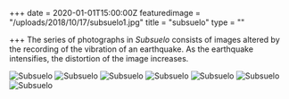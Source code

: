 +++
date = 2020-01-01T15:00:00Z
featuredimage = "/uploads/2018/10/17/subsuelo1.jpg"
title = "subsuelo"
type = ""

+++
The series of photographs in _Subsuelo_ consists of images altered by the recording of the vibration of an earthquake. As the earthquake intensifies, the distortion of the image increases. 

<img class="full" src="/uploads/2018/10/17/subsuelo1.jpg" alt="Subsuelo">

<img class="full" src="/uploads/2018/10/17/subsuelo2.jpg" alt="Subsuelo">

<img class="full" src="/uploads/2018/10/17/subsuelo3.jpg" alt="Subsuelo">

<img class="full" src="/uploads/2018/10/17/subsuelo4.jpg" alt="Subsuelo">

<img class="full" src="/uploads/2018/10/17/subsuelo5.jpg" alt="Subsuelo">

<img class="full" src="/uploads/2018/10/17/subsuelo6.jpg" alt="Subsuelo">

<img class="full" src="/uploads/2018/10/17/subsuelo7.jpg" alt="Subsuelo">